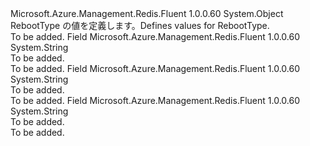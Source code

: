 <Type Name="RebootType" FullName="Microsoft.Azure.Management.Redis.Fluent.Models.RebootType">
  <TypeSignature Language="C#" Value="public static class RebootType" />
  <TypeSignature Language="ILAsm" Value=".class public auto ansi abstract sealed beforefieldinit RebootType extends System.Object" />
  <TypeSignature Language="DocId" Value="T:Microsoft.Azure.Management.Redis.Fluent.Models.RebootType" />
  <TypeSignature Language="VB.NET" Value="Public Class RebootType" />
  <TypeSignature Language="F#" Value="type RebootType = class" />
  <AssemblyInfo>
    <AssemblyName>Microsoft.Azure.Management.Redis.Fluent</AssemblyName>
    <AssemblyVersion>1.0.0.60</AssemblyVersion>
  </AssemblyInfo>
  <Base>
    <BaseTypeName>System.Object</BaseTypeName>
  </Base>
  <Interfaces />
  <Docs>
    <summary>
            <span data-ttu-id="ec4ca-101">RebootType の値を定義します。</span><span class="sxs-lookup"><span data-stu-id="ec4ca-101">Defines values for RebootType.</span></span>
            </summary>
    <remarks>To be added.</remarks>
  </Docs>
  <Members>
    <Member MemberName="AllNodes">
      <MemberSignature Language="C#" Value="public const string AllNodes;" />
      <MemberSignature Language="ILAsm" Value=".field public static literal string AllNodes" />
      <MemberSignature Language="DocId" Value="F:Microsoft.Azure.Management.Redis.Fluent.Models.RebootType.AllNodes" />
      <MemberSignature Language="VB.NET" Value="Public Const AllNodes As String " />
      <MemberSignature Language="F#" Value="val mutable AllNodes : string" Usage="Microsoft.Azure.Management.Redis.Fluent.Models.RebootType.AllNodes" />
      <MemberType>Field</MemberType>
      <AssemblyInfo>
        <AssemblyName>Microsoft.Azure.Management.Redis.Fluent</AssemblyName>
        <AssemblyVersion>1.0.0.60</AssemblyVersion>
      </AssemblyInfo>
      <ReturnValue>
        <ReturnType>System.String</ReturnType>
      </ReturnValue>
      <Docs>
        <summary>To be added.</summary>
        <remarks>To be added.</remarks>
      </Docs>
    </Member>
    <Member MemberName="PrimaryNode">
      <MemberSignature Language="C#" Value="public const string PrimaryNode;" />
      <MemberSignature Language="ILAsm" Value=".field public static literal string PrimaryNode" />
      <MemberSignature Language="DocId" Value="F:Microsoft.Azure.Management.Redis.Fluent.Models.RebootType.PrimaryNode" />
      <MemberSignature Language="VB.NET" Value="Public Const PrimaryNode As String " />
      <MemberSignature Language="F#" Value="val mutable PrimaryNode : string" Usage="Microsoft.Azure.Management.Redis.Fluent.Models.RebootType.PrimaryNode" />
      <MemberType>Field</MemberType>
      <AssemblyInfo>
        <AssemblyName>Microsoft.Azure.Management.Redis.Fluent</AssemblyName>
        <AssemblyVersion>1.0.0.60</AssemblyVersion>
      </AssemblyInfo>
      <ReturnValue>
        <ReturnType>System.String</ReturnType>
      </ReturnValue>
      <Docs>
        <summary>To be added.</summary>
        <remarks>To be added.</remarks>
      </Docs>
    </Member>
    <Member MemberName="SecondaryNode">
      <MemberSignature Language="C#" Value="public const string SecondaryNode;" />
      <MemberSignature Language="ILAsm" Value=".field public static literal string SecondaryNode" />
      <MemberSignature Language="DocId" Value="F:Microsoft.Azure.Management.Redis.Fluent.Models.RebootType.SecondaryNode" />
      <MemberSignature Language="VB.NET" Value="Public Const SecondaryNode As String " />
      <MemberSignature Language="F#" Value="val mutable SecondaryNode : string" Usage="Microsoft.Azure.Management.Redis.Fluent.Models.RebootType.SecondaryNode" />
      <MemberType>Field</MemberType>
      <AssemblyInfo>
        <AssemblyName>Microsoft.Azure.Management.Redis.Fluent</AssemblyName>
        <AssemblyVersion>1.0.0.60</AssemblyVersion>
      </AssemblyInfo>
      <ReturnValue>
        <ReturnType>System.String</ReturnType>
      </ReturnValue>
      <Docs>
        <summary>To be added.</summary>
        <remarks>To be added.</remarks>
      </Docs>
    </Member>
  </Members>
</Type>